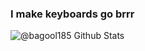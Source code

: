 ### I make keyboards go brrr

<img alt="@bagool185 Github Stats" src="https://github-readme-stats.codestackr.vercel.app/api?username=bagool185&show_icons=true&hide_border=true" />
